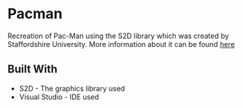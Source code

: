 # Pacman

Recreation of Pac-Man using the S2D library which was created by Staffordshire University. More information about it can be found [here](https://daniel-marker.github.io/Pacman/)


## Built With

* S2D - The graphics library used
* Visual Studio - IDE used
